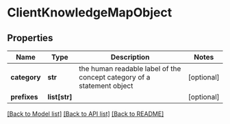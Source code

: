 # ClientKnowledgeMapObject

## Properties
Name | Type | Description | Notes
------------ | ------------- | ------------- | -------------
**category** | **str** | the human readable label of the concept category of a statement object  | [optional] 
**prefixes** | **list[str]** |  | [optional] 

[[Back to Model list]](../README.md#documentation-for-models) [[Back to API list]](../README.md#documentation-for-api-endpoints) [[Back to README]](../README.md)


